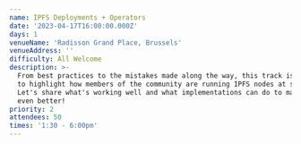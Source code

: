 ```yaml
---
name: IPFS Deployments + Operators
date: '2023-04-17T16:00:00.000Z'
days: 1
venueName: 'Radisson Grand Place, Brussels'
venueAddress: ''
difficulty: All Welcome
description: >-
  From best practices to the mistakes made along the way, this track is a chance
  to highlight how members of the community are running IPFS nodes at scale.
  Let's share what's working well and what implementations can do to make things
  even better!
priority: 2
attendees: 50
times: '1:30 - 6:00pm'
---
```




